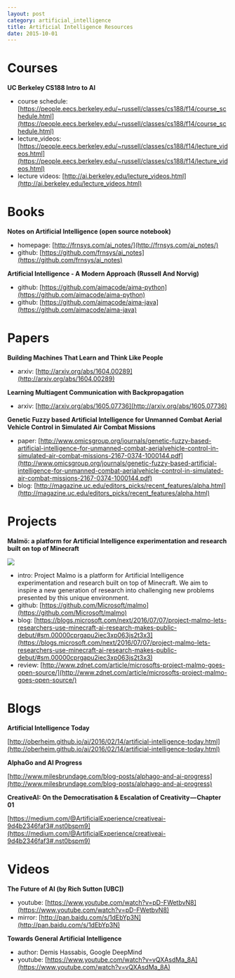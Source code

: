 ```yaml
---
layout: post
category: artificial_intelligence
title: Artificial Intelligence Resources
date: 2015-10-01
---
```


# Courses

**UC Berkeley CS188 Intro to AI**

- course schedule: [https://people.eecs.berkeley.edu/~russell/classes/cs188/f14/course_schedule.html](https://people.eecs.berkeley.edu/~russell/classes/cs188/f14/course_schedule.html)
- lecture_videos: [https://people.eecs.berkeley.edu/~russell/classes/cs188/f14/lecture_videos.html](https://people.eecs.berkeley.edu/~russell/classes/cs188/f14/lecture_videos.html)
- lecture videos: [http://ai.berkeley.edu/lecture_videos.html](http://ai.berkeley.edu/lecture_videos.html)

# Books

**Notes on Artificial Intelligence (open source notebook)**

- homepage: [http://frnsys.com/ai_notes/](http://frnsys.com/ai_notes/)
- github: [https://github.com/frnsys/ai_notes](https://github.com/frnsys/ai_notes)

**Artificial Intelligence - A Modern Approach (Russell And Norvig)**

- github: [https://github.com/aimacode/aima-python](https://github.com/aimacode/aima-python)
- github: [https://github.com/aimacode/aima-java](https://github.com/aimacode/aima-java)

# Papers

**Building Machines That Learn and Think Like People**

- arxiv: [http://arxiv.org/abs/1604.00289](http://arxiv.org/abs/1604.00289)

**Learning Multiagent Communication with Backpropagation**

- arxiv: [http://arxiv.org/abs/1605.07736](http://arxiv.org/abs/1605.07736)

**Genetic Fuzzy based Artificial Intelligence for Unmanned Combat Aerial Vehicle Control in Simulated Air Combat Missions**

- paper: [http://www.omicsgroup.org/journals/genetic-fuzzy-based-artificial-intelligence-for-unmanned-combat-aerialvehicle-control-in-simulated-air-combat-missions-2167-0374-1000144.pdf](http://www.omicsgroup.org/journals/genetic-fuzzy-based-artificial-intelligence-for-unmanned-combat-aerialvehicle-control-in-simulated-air-combat-missions-2167-0374-1000144.pdf)
- blog: [http://magazine.uc.edu/editors_picks/recent_features/alpha.html](http://magazine.uc.edu/editors_picks/recent_features/alpha.html)

# Projects

**Malmö: a platform for Artificial Intelligence experimentation and research built on top of Minecraft**

![](https://mscorpmedia.azureedge.net/mscorpmedia/2016/07/Malmo-2-low-res.jpg)

- intro: Project Malmo is a platform for Artificial Intelligence experimentation and research built on top of Minecraft. 
We aim to inspire a new generation of research into challenging new problems presented by this unique environment.
- github: [https://github.com/Microsoft/malmo](https://github.com/Microsoft/malmo)
- blog: [https://blogs.microsoft.com/next/2016/07/07/project-malmo-lets-researchers-use-minecraft-ai-research-makes-public-debut/#sm.00000cprgapu2iec3xp063js2t3x3](https://blogs.microsoft.com/next/2016/07/07/project-malmo-lets-researchers-use-minecraft-ai-research-makes-public-debut/#sm.00000cprgapu2iec3xp063js2t3x3)
- review: [http://www.zdnet.com/article/microsofts-project-malmo-goes-open-source/](http://www.zdnet.com/article/microsofts-project-malmo-goes-open-source/)

# Blogs

**Artificial Intelligence Today**

[http://oberheim.github.io/ai/2016/02/14/artificial-intelligence-today.html](http://oberheim.github.io/ai/2016/02/14/artificial-intelligence-today.html)

**AlphaGo and AI Progress**

[http://www.milesbrundage.com/blog-posts/alphago-and-ai-progress](http://www.milesbrundage.com/blog-posts/alphago-and-ai-progress)

**CreativeAI: On the Democratisation & Escalation of Creativity — Chapter 01**

[https://medium.com/@ArtificialExperience/creativeai-9d4b2346faf3#.nst0bspm9](https://medium.com/@ArtificialExperience/creativeai-9d4b2346faf3#.nst0bspm9)

# Videos

**The Future of AI (by Rich Sutton [UBC])**

- youtube: [https://www.youtube.com/watch?v=pD-FWetbvN8](https://www.youtube.com/watch?v=pD-FWetbvN8)
- mirror: [http://pan.baidu.com/s/1dEbYp3N](http://pan.baidu.com/s/1dEbYp3N)

**Towards General Artificial Intelligence**

- author: Demis Hassabis, Google DeepMind
- youtube: [https://www.youtube.com/watch?v=vQXAsdMa_8A](https://www.youtube.com/watch?v=vQXAsdMa_8A)